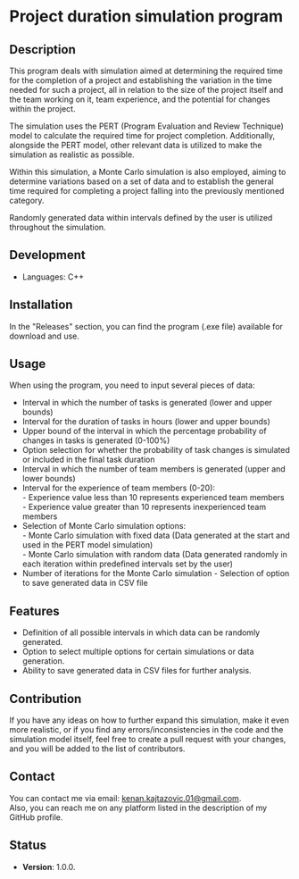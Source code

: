 # Project duration simulation program

## **Description**

This program deals with simulation aimed at determining the required time for the completion of a project and establishing the variation in the time needed for such a project, all in relation to the size of the project itself and the team working on it, team experience, and the potential for changes within the project. </br>

The simulation uses the PERT (Program Evaluation and Review Technique) model to calculate the required time for project completion. Additionally, alongside the PERT model, other relevant data is utilized to make the simulation as realistic as possible. </br>

Within this simulation, a Monte Carlo simulation is also employed, aiming to determine variations based on a set of data and to establish the general time required for completing a project falling into the previously mentioned category. </br>

Randomly generated data within intervals defined by the user is utilized throughout the simulation. </br>

## **Development**
- Languages: C++ </br>

## **Installation**

In the \"Releases\" section, you can find the program (.exe file) available for download and use. </br>

## **Usage**

When using the program, you need to input several pieces of data: </br>

- Interval in which the number of tasks is generated (lower and upper bounds) </br>
- Interval for the duration of tasks in hours (lower and upper bounds) </br>
- Upper bound of the interval in which the percentage probability of changes in tasks is generated (0-100%) </br>
- Option selection for whether the probability of task changes is simulated or included in the final task duration </br>
- Interval in which the number of team members is generated (upper and lower bounds)
- Interval for the experience of team members (0-20): </br>
    \- Experience value less than 10 represents experienced team members </br>
    \- Experience value greater than 10 represents inexperienced team members </br>
- Selection of Monte Carlo simulation options: </br>
    \- Monte Carlo simulation with fixed data (Data generated at the start and used in the PERT model simulation) </br>
    \- Monte Carlo simulation with random data (Data generated randomly in each iteration within predefined intervals set by the user) </br>
- Number of iterations for the Monte Carlo simulation - Selection of option to save generated data in CSV file </br>

## **Features**

- Definition of all possible intervals in which data can be randomly generated. </br>
- Option to select multiple options for certain simulations or data generation. </br>
- Ability to save generated data in CSV files for further analysis. </br>

## **Contribution**

If you have any ideas on how to further expand this simulation, make it even more realistic, or if you find any errors/inconsistencies in the code and the simulation model itself, feel free to create a pull request with your changes, and you will be added to the list of contributors. </br>

## **Contact**

You can contact me via email: kenan.kajtazovic.01@gmail.com. </br>
Also, you can reach me on any platform listed in the description of my GitHub profile.</br>

## **Status**
- **Version**: 1.0.0.</br>
